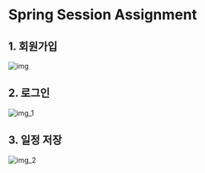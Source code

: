 ﻿# Spring Session Assignment

## 1. 회원가입

![img](https://github.com/user-attachments/assets/9aaaac8d-08c9-4cd4-ad5e-a405c9afc483)


## 2. 로그인

![img_1](https://github.com/user-attachments/assets/3cbf1640-07ef-4d84-80c8-e78c3970c15e)



## 3. 일정 저장

![img_2](https://github.com/user-attachments/assets/36e75fb5-7187-43b9-a9c4-b5487214919f)
